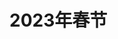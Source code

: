 # 2023年春节

<ImgView title="2023年春节" url="https://1.z.wiki/autoupload/20230204/Iwh4.1082X1732-IMG_2375.JPG" />

<ImgView title="2023年春节" url="https://1.z.wiki/autoupload/20230204/pldQ.4032X3024-IMG_2403.JPG" />

<ImgView title="2023年春节" url="https://1.z.wiki/autoupload/20230204/pzDR.3025X4032-IMG_2466.JPG" />

<ImgView title="2023春节" url="https://1.z.wiki/autoupload/20230204/Z9w4.4032X2885-IMG_2472.jpg" />

<ImgView title="2023春节" url="https://1.z.wiki/autoupload/20230204/qpqu.3419X2321-IMG_2475.JPG" />

<ImgView title="2023春节" url="https://1.z.wiki/autoupload/20230204/S4Rp.2457X3024-IMG_2511.JPG" />

<ImgView title="2023春节" url="https://2.z.wiki/autoupload/20230204/25de.3024X4032-IMG_2516.JPG" />

<ImgView title="2023春节" url="https://2.z.wiki/autoupload/20230204/yeVy.4032X3024-IMG_2517.JPG" />

<ImgView title="2023春节" url="https://2.z.wiki/autoupload/20230204/i5ql.3071X2728-IMG_2519.JPG" />

<ImgView title="2023春节" url="https://2.z.wiki/autoupload/20230204/GK6N.4160X2773-IMG_2520.JPG" />

<ImgView title="2023春节" url="https://2.z.wiki/autoupload/20230204/olhq.4160X2340-IMG_2544.JPG" />

<ImgView title="2023春节" url="https://2.z.wiki/autoupload/20230204/j9Yp.903X1023-IMG_2548.jpg" />

<ImgView title="2023春节" url="https://8.z.wiki/autoupload/20230204/wQc2.3024X4032-IMG_2572.JPG" />

<ImgView title="2023春节" url="https://8.z.wiki/autoupload/20230204/5c2Z.3024X4032-IMG_2573.JPG" />

<ImgView title="2023春节" url="https://8.z.wiki/autoupload/20230204/5Nqn.3001X2250-IMG_2600.JPG" />

<ImgView title="2023春节" url="https://8.z.wiki/autoupload/20230204/Cagv.4160X3120-IMG_2607.JPG" />

<ImgView title="2023春节" url="https://8.z.wiki/autoupload/20230204/ylDF.4160X3617-IMG_2608.JPG" />

<ImgView title="2023春节" url="https://8.z.wiki/autoupload/20230204/tGkL.4160X2773-IMG_2609.JPG" />

<ImgView title="2023春节" url="https://5.z.wiki/autoupload/20230204/OqP3.3024X4032-IMG_2410.JPG" />

<ImgView title="2023春节" url="https://5.z.wiki/autoupload/20230204/eJpn.3383X2815-IMG_2518.JPG" />
